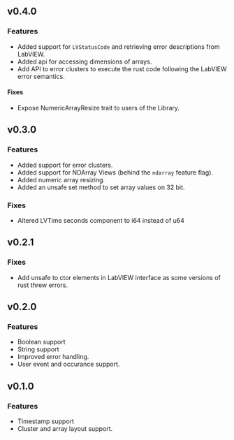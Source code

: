 ## v0.4.0

### Features

* Added support for `LVStatusCode` and retrieving error descriptions from LabVIEW.
* Added api for accessing dimensions of arrays.
* Add API to error clusters to execute the rust code following the LabVIEW error semantics.

#### Fixes

* Expose NumericArrayResize trait to users of the Library.

## v0.3.0

### Features

* Added support for error clusters.
* Added support for NDArray Views (behind the `ndarray` feature flag).
* Added numeric array resizing.
* Added an unsafe set method to set array values on 32 bit.

### Fixes

* Altered LVTime seconds component to i64 instead of u64

## v0.2.1

### Fixes

* Add unsafe to ctor elements in LabVIEW interface as some versions of rust threw errors.

## v0.2.0

### Features

* Boolean support
* String support
* Improved error handling.
* User event and occurance support.

## v0.1.0

### Features

* Timestamp support
* Cluster and array layout support.
